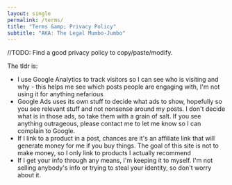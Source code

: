 ```yaml
---
layout: single
permalink: /terms/
title: "Terms &amp; Privacy Policy"
subtitle: "AKA: The Legal Mumbo-Jumbo"
---
```


//TODO: Find a good privacy policy to copy/paste/modify.

The tldr is:
- I use Google Analytics to track visitors so I can see who is visiting and why - this helps me see which posts people are engaging with, I'm not using it for anything nefarious
- Google Ads uses its own stuff to decide what ads to show, hopefully so you see relevant stuff and not nonsense around my posts.  I don't decide what is in those ads, so take them with a grain of salt.  If you see anything outrageous, please contact me to let me know so I can complain to Google.
- If I link to a product in a post, chances are it's an affiliate link that will generate money for me if you buy things.  The goal of this site is not to make money, so I only link to products I actually recommend
- If I get your info through any means, I'm keeping it to myself.  I'm not selling anybody's info or trying to steal your identity, so don't worry about it.